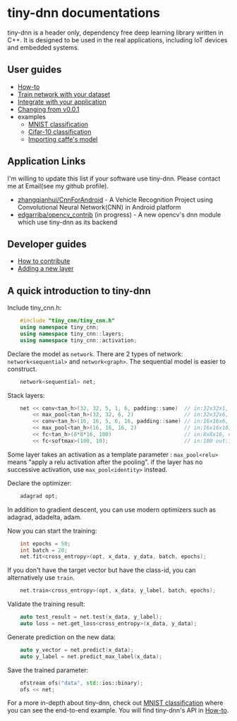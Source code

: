 # tiny-dnn documentations

tiny-dnn is a header only, dependency free deep learning library written in C++. It is designed to be used in the real applications, including IoT devices and embedded systems.

## User guides
- [How-to](How-Tos.md)
- [Train network with your dataset](Train-network-with-your-dataset.md)
- [Integrate with your application](Integrate-with-your-application.md)
- [Changing from v0.0.1](Changing-from-v0_0_1.md)
- examples
    - [MNIST classification](../examples/mnist/readme.md)
    - [Cifar-10 classification](../examples/cifar10/readme.md)
    - [Importing caffe's model](../examples/caffe_converter/readme.md)

## Application Links
I'm willing to update this list if your software use tiny-dnn. Please contact me at Email(see my github profile).

- [zhangqianhui/CnnForAndroid](https://github.com/zhangqianhui/CnnForAndroid) - A Vehicle Recognition Project using Convolutional Neural Network(CNN) in Android platform
- [edgarriba/opencv_contrib](https://github.com/edgarriba/opencv_contrib) (in progress) - A new opencv's dnn module which use tiny-dnn as its backend

## Developer guides
- [How to contribute](CONTRIBUTING.md)
- [Adding a new layer](Adding-a-new-layer.md)

## A quick introduction to tiny-dnn
Include tiny_cnn.h:

```cpp
    #include "tiny_cnn/tiny_cnn.h"
    using namespace tiny_cnn;
    using namespace tiny_cnn::layers;
    using namespace tiny_cnn::activation;
```

Declare the model as ```network```. There are 2 types of network: ```network<sequential>``` and ```network<graph>```. The sequential model is easier to construct.

```cpp
    network<sequential> net;
```

Stack layers:

```cpp
    net << conv<tan_h>(32, 32, 5, 1, 6, padding::same)  // in:32x32x1, 5x5conv, 6fmaps
        << max_pool<tan_h>(32, 32, 6, 2)                // in:32x32x6, 2x2pooling
        << conv<tan_h>(16, 16, 5, 6, 16, padding::same) // in:16x16x6, 5x5conv, 16fmaps 
        << max_pool<tan_h>(16, 16, 16, 2)               // in:16x16x16, 2x2pooling
        << fc<tan_h>(8*8*16, 100)                       // in:8x8x16, out:100
        << fc<softmax>(100, 10);                        // in:100 out:10
```

Some layer takes an activation as a template parameter : ```max_pool<relu>``` means "apply a relu activation after the pooling". if the layer has no successive activation, use ```max_pool<identity>``` instead.

Declare the optimizer:

```cpp
    adagrad opt;
```

In addition to gradient descent, you can use modern optimizers such as adagrad, adadelta, adam.

Now you can start the training:

```cpp
    int epochs = 50;
    int batch = 20;
    net.fit<cross_entropy>(opt, x_data, y_data, batch, epochs);
```

If you don't have the target vector but have the class-id, you can alternatively use ```train```.

```cpp
    net.train<cross_entropy>(opt, x_data, y_label, batch, epochs);
```

Validate the training result:

```cpp
    auto test_result = net.test(x_data, y_label);
    auto loss = net.get_loss<cross_entropy>(x_data, y_data);
```

Generate prediction on the new data:

```cpp
    auto y_vector = net.predict(x_data);
    auto y_label = net.predict_max_label(x_data);
```

Save the trained parameter:

```cpp
    ofstream ofs("data", std::ios::binary);
    ofs << net;
```

For a more in-depth about tiny-dnn, check out [MNIST classification](../examples/mnist/readme.md) where you can see the end-to-end example.
You will find tiny-dnn's API in [How-to](How-Tos.md).

